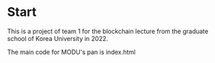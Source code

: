 # Start
This is a project of team 1 for the blockchain lecture from the graduate school of Korea University in 2022.

The main code for MODU's pan is index.html
